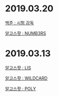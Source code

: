 # 2019.03.20
[백준 : 시험 감독](https://github.com/yoonware/Algorithm-Problem/blob/master/Baekjoon/%EC%8B%9C%ED%97%98%20%EA%B0%90%EB%8F%85.cpp)

[알고스팟 : NUMB3RS]()


# 2019.03.13
[알고스팟 : LIS](https://github.com/yoonware/Algorithm-Problem/blob/master/Algospot/LIS.java)

[알고스팟 : WILDCARD](https://github.com/yoonware/Algorithm-Problem/blob/master/Algospot/WILDCARD.java)

[알고스팟 : POLY]()
